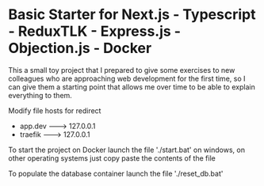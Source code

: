 # Basic Starter for Next.js - Typescript - ReduxTLK - Express.js - Objection.js - Docker

This a small toy project that I prepared to give some exercises to new colleagues who are approaching web development for the first time, so I can give them a starting point that allows me over time to be able to explain everything to them.

Modify file hosts for redirect

- app.dev ---> 127.0.0.1
- traefik ---> 127.0.0.1

To start the project on Docker launch the file './start.bat' on windows, on other operating systems just copy paste the contents of the file

To populate the database container launch the file './reset_db.bat'

